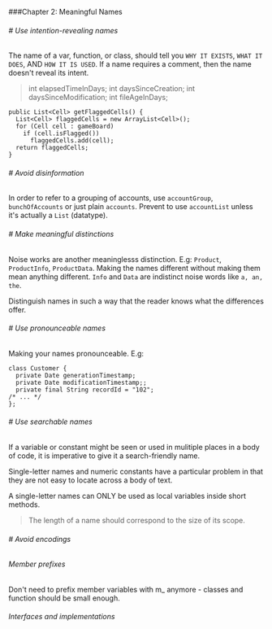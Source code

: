 ###Chapter 2: Meaningful Names

###### # Use intention-revealing names
The name of a var, function, or class, should tell you `WHY IT EXISTS`, `WHAT IT DOES`, AND `HOW IT IS USED`.
If a name requires a comment, then the name doesn't reveal its intent.

> int elapsedTimeInDays;
> int daysSinceCreation;
> int daysSinceModification;
> int fileAgeInDays;

```
public List<Cell> getFlaggedCells() {
  List<Cell> flaggedCells = new ArrayList<Cell>();
  for (Cell cell : gameBoard)
    if (cell.isFlagged())
      flaggedCells.add(cell);
  return flaggedCells;
}
```

###### # Avoid disinformation
In order to refer to a grouping of accounts, use `accountGroup`, `bunchOfAccounts` or just plain `accounts`. Prevent to use `accountList` unless it's actually a `List` (datatype).

###### # Make meaningful distinctions
Noise works are another meaninglesss distinction.
E.g: `Product`, `ProductInfo`, `ProductData`.
Making the names different without making them mean anything different. `Info` and `Data` are indistinct noise words like `a, an, the`.

Distinguish names in such a way that the reader knows what the differences offer.

###### # Use pronounceable names
Making your names pronounceable.
E.g:
```
class Customer {
  private Date generationTimestamp;
  private Date modificationTimestamp;;
  private final String recordId = "102";
/* ... */
};
```

###### # Use searchable names
If a variable or constant might be seen or used in mulitiple places in a body of code, it is imperative to give it a search-friendly name.

Single-letter names and numeric constants have a particular problem in that they are not easy to locate across a body of text.

A single-letter names can ONLY be used as local variables inside short methods.
> The length of a name should correspond to the size of its scope.

###### # Avoid encodings

###### Member prefixes
Don't need to prefix member variables with m_ anymore - classes and function should be small enough.

###### Interfaces and implementations

